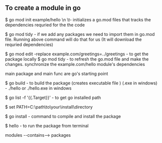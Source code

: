 ## To create a module in go
$ go mod init example/hello \n
	\t- initializes a go.mod files that tracks the dependencies requried for the the code

$ go mod tidy
	- if we add any packages we need to import them in go.mod file. Running above command will do that for us (It will download the requried dependencies)

$ go mod edit -replace example.com/greetings=../greetings
	- to get the package locally
$ go mod tidy
	- to refresh the go.mod file and make the changes. synchronize the example.com/hello module's dependencies

main package and main func are go's starting point 

$ go build
	- to build the package (creates executable file ) (.exe in windows)
	- ./hello or ./hello.exe in windows

$ go list -f '{{.Target}}'
	- to get go installed path

$ set PATH=C:\path\to\your\install\directory

$ go install
	- command to compile and install the package

$ hello
	- to run the package from terminal 

	





modules --contains--> packages 